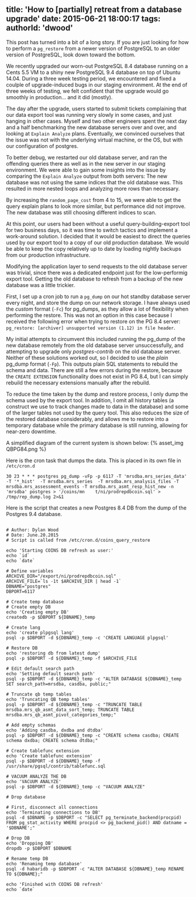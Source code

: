 title: 'How to [partially] retreat from a database upgrade'
date: 2015-06-21 18:00:17
tags:
authorId: 'dwood'
---

This post has turned into a bit of a long story.
If you are just looking for how to perform a `pg_restore` from a newer version of PostgreSQL to an older version of PostgreSQL, look down toward the bottom.

We recently upgraded our worn-out PostgreSQL 8.4 database running on a Cents 5.5 VM to a shiny new PostgreSQL 9.4 database on top of Ubuntu 14.04.
During a three week testing period, we encountered and fixed a coulple of upgrade-induced bugs in our staging environment.
At the end of three weeks of testing, we felt confident that the upgrade would go smoothly in production... and it did (mostly).

The day after the upgrade, users started to submit tickets complaining that our data export tool was running very slowly in some cases, and just hanging in other cases.
Myself and two other engineers spent the next day and a half benchmarking the new database servers over and over, and looking at `Explain Analyze` plans.
Eventually, we convinced ourselves that the issue was not with the underlying virtual machine, or the OS, but with our configuration of postgres.

To better debug, we restarted our old database server, and ran the offending queries there as well as in the new server in our staging environment.
We were able to gain some insights into the issue by comparing the `Explain Analyze` output from both servers:
The new database was not using the same indices that the old database was. This resulted in more nested loops and analyzing more rows than necessary.

By increasing the `random_page_cost` from 4 to 15, we were able to get the query explain plans to look more similar, but performance did not improve.
The new database was still choosing different indices to scan.

At this point, our users had been without a useful query-building-export tool for two business days, so it was time to switch tactics and implement a work-around solution.
I decided that it would be easiest to direct the queries used by our export tool to a copy of our old production database.
We would be able to keep the copy relatively up to date by loading nightly backups from our production infrastructure.

Modifying the application layer to send requests to the old database server was trivial, since there was a dedicated endpoint just for the low-performig export tool.
Getting the old database to refresh from a backup of the new database was a little trickier. 

First, I set up a cron job to run a `pg_dump` on our hot standby database server every night, and store the dump on our network storage.
I have always used the *custom* format (`-Fc`) for pg_dumps, as they allow a lot of flexibility when performing the restore.
This was not an option in this case because I received the following error when trying to restore on the PG 8.4 server: `pg_restore: [archiver] unsupported version (1.12) in file header`.

My initial attempts to circumvent this included running the pg_dump of the new database remotely from the old database server unsuccessfully, and attempting to upgrade only *postgres-contrib* on the old database server.
Neither of these solutions worked out, so I decided to use the *plain* pg_dump format (`-Fp`). This outputs plain SQL statements to rebuild the schema and data. 
There are still a few errors during the restore, because the `CREATE EXTENSION` functionality does not exist in PG 8.4, but I can simply rebuild the necessary extensions manually after the rebuild.

To reduce the time taken by the dump and restore process, I only dump the schema used by the export tool.
In addition, I omit all history tables (a construct we use to track changes made to data in the database) and some of the larger tables not used by the query tool. 
This also reduces the size of the restored database considerably, and allows me to restore into a temporary database while the primary database is still running, allowing for near-zero downtime.

A simplified diagram of the current system is shown below:
{% asset_img QBPG84.png %}

Here is the cron task that dumps the data. This is placed in its own file in `/etc/cron.d`
```
30 23 * * * postgres pg_dump -vFp -p 6117 -T 'mrsdba.mrs_series_data' -T '*_hist'  -T mrsdba.mrs_series  -T mrsdba.mrs_analysis_files -T mrsdba.mrs_assessment_events -T mrsdba.mrs_asmt_resp_hist_new -n 'mrsdba' postgres > '/coins/mn    t/ni/prodrepdbcoin.sql' > /tmp/rep_dump.log 2>&1
```

Here is the script that creates a new Postgres 8.4 DB from the dump of the Postgres 9.4 database.
```

# Author: Dylan Wood
# Date: June.20.2015
# Script is called from /etc/cron.d/coins_query_restore

echo 'Starting COINS DB refresh as user:'
echo `id`
echo `date`

# Define variables
ARCHIVE_DIR="/export/ni/prodrepdbcoin.sql"
ARCHIVE_FILE=`ls -1t $ARCHIVE_DIR | head -1`
DBNAME="postgres"
DBPORT=6117

# Create temp database
# Create empty DB
echo 'Creating empty DB'
createdb -p $DBPORT ${DBNAME}_temp

# Create lang
echo 'create plpgsql lang'
psql -p $DBPORT -d ${DBNAME}_temp -c 'CREATE LANGUAGE plpgsql'

# Restore DB
echo 'restoring db from latest dump'
psql -p $DBPORT -d ${DBNAME}_temp -f $ARCHIVE_FILE

# Edit default search path
echo 'Setting default search path'
psql -p $DBPORT -d ${DBNAME}_temp -c "ALTER DATABASE ${DBNAME}_temp SET search_path=mrsdba, casdba, public;"

# Truncate qb temp tables
echo 'Truncating QB temp tables'
psql -p $DBPORT -d ${DBNAME}_temp -c "TRUNCATE TABLE mrsdba.mrs_qb_asmt_data_sort_temp; TRUNCATE TABLE mrsdba.mrs_qb_asmt_pivot_categories_temp;"

# Add empty schemas
echo 'Adding casdba, dxdba and dtdba'
psql -p $DBPORT -d ${DBNAME}_temp -c "CREATE schema casdba; CREATE schema dxdba; CREATE schema dtdba;"

# Create tablefunc extension
echo 'Create tablefunc extension'
psql -p $DBPORT -d ${DBNAME}_temp -f /usr/share/pgsql/contrib/tablefunc.sql

# VACUUM ANALYZE THE DB
echo 'VACUUM ANALYZE'
psql -p $DBPORT -d ${DBNAME}_temp -c "VACUUM ANALYZE"

# Drop database

# First, disconnect all connections
echo 'Terminating connections to DB'
psql -d $DBNAME -p $DBPORT -c "SELECT pg_terminate_backend(procpid) FROM pg_stat_activity WHERE procpid <> pg_backend_pid() AND datname = '$DBNAME';"

# Drop DB
echo 'Dropping DB'
dropdb -p $DBPORT $DBNAME

# Rename temp DB
echo 'Renaming temp database'
psql -d habaridb -p $DBPORT -c "ALTER DATABASE ${DBNAME}_temp RENAME TO ${DBNAME};"

echo 'Finished with COINS DB refresh'
echo `date`
```

